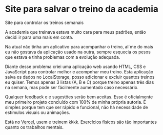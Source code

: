 # Site para salvar o treino da academia
<p>Site para controlar os treinos semanais</p>
<p>A academia que treinava estava muito cara para meus padrões, então decidi ir para uma mais em conta.</p>
<p>Na atual não tinha um aplicativo para acompanhar o treino, al´me do mais eu não gostava da aplicação usado na outra, sempre esquecia os pesos que estava e tinha problemas com a evolução adequada.</p>
<p>Diante desse problema criei uma aplicação web usando HTML, CSS e JavaScript para controlar melhor e acompnhar meu treino. Esta aplicação salva os dados no LocalStorage, posso adicionar e excluir quantos treinos eu quiser. Temos apenas 3 listas (A, B e C) porque treino apenas três dias na semana, mas pode ser fácilmente aumentado caso necessário.</P> 
<p>Qualquer feedback e e sugestões serão bem aceitas. Esse é oficialmente meu primeiro projeto concluído com 100% de minha própria autoria. É simples porque tem que ser rápido e funcional, não há necessidade de estímulos visuais ou animações.</p>
<p>Está no <a href="https://site-para-academia.vercel.app/">Vercel</a>, usem e treinem kkkk. Exercícios físicos são tão importantes quanto os trabalhos mentais.</p>

